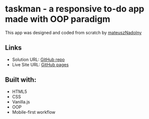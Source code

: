 # taskman - a responsive to-do app made with OOP paradigm

This app was designed and coded from scratch by [mateuszNadolny](https://github.com/mateuszNadolny)

## Links

- Solution URL: [GitHub repo](https://github.com/mateuszNadolny/taskman-todo-app)
- Live Site URL: [GitHub pages](blank)

## Built with:

- HTML5
- CSS
- Vanilla.js
- OOP
- Mobile-first workflow
